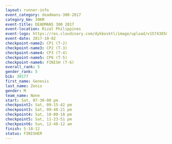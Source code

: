 ```yaml
---
layout: runner-info 
event_category: deadmans-300-2017 
category_km: 30KM 
event-title: DEADMANS 300 2017 
event-location: Rizal Philippines 
event-logo: https://res.cloudinary.com/dykbosktl/image/upload/v1574385898/Logo/2017-DM300-Logo_ljecaw.jpg 
event-date: 2017-10-02 
checkpoint-name2: CP1 (T-2) 
checkpoint-name3: CP2 (T-3) 
checkpoint-name4: CP3 (T-4) 
checkpoint-name5: CP6 (T-5) 
checkpoint-name6: FINISH (T-6) 
overall_rank: 5
gender_rank: 5
bib: 30177
first_name: Genesis
last_name: Zonio
gender: M
team_name: None
start: Sat, 07-30-00 pm
checkpoint2: Sat, 09-15-42 pm
checkpoint3: Sat, 09-40-21 pm
checkpoint4: Sat, 10-00-18 pm
checkpoint5: Sat, 11-23-51 pm
checkpoint6: Sun, 12-48-12 am
finish: 5-18-12
status: FINISHER
---
```

